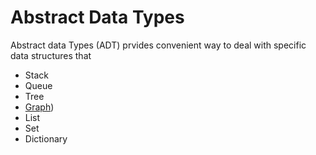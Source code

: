 # Abstract Data Types 

Abstract data Types (ADT) prvides convenient way to deal with specific data structures that 

- Stack
- Queue
- Tree
- [Graph](#GRAPH.md))
- List
- Set
- Dictionary


